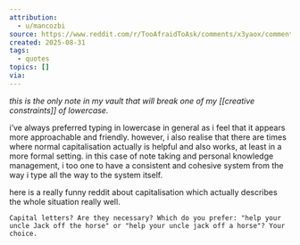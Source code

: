 ```yaml
---
attribution:
  - u/mancozbi
source: https://www.reddit.com/r/TooAfraidToAsk/comments/x3yaox/comment/imsbvn5/?utm_source=share&utm_medium=web3x&utm_name=web3xcss&utm_term=1&utm_content=share_button
created: 2025-08-31
tags:
  - quotes
topics: []
via:
---
```

*this is the only note in my vault that will break one of my [[creative constraints]] of lowercase.*

i’ve always preferred typing in lowercase in general as i feel that it appears more approachable and friendly. however, i also realise that there are times where normal capitalisation actually is helpful and also works, at least in a more formal setting. in this case of note taking and personal knowledge management, i too one to have a consistent and cohesive system from the way i type all the way to the system itself.

here is a really funny reddit about capitalisation which actually describes the whole situation really well.

`Capital letters? Are they necessary? Which do you prefer: "help your uncle Jack off the horse" or "help your uncle jack off a horse"? Your choice.`
